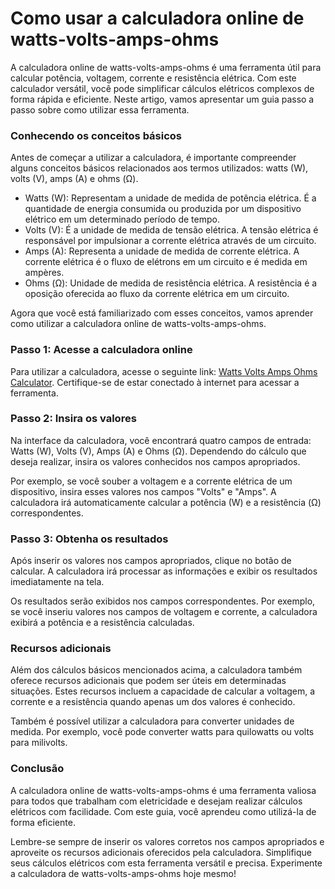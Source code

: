 Como usar a calculadora online de watts-volts-amps-ohms
=======================================================

A calculadora online de watts-volts-amps-ohms é uma ferramenta útil para calcular potência, voltagem, corrente e resistência elétrica. Com este calculador versátil, você pode simplificar cálculos elétricos complexos de forma rápida e eficiente. Neste artigo, vamos apresentar um guia passo a passo sobre como utilizar essa ferramenta.

### Conhecendo os conceitos básicos

Antes de começar a utilizar a calculadora, é importante compreender alguns conceitos básicos relacionados aos termos utilizados: watts (W), volts (V), amps (A) e ohms (Ω).

- Watts (W): Representam a unidade de medida de potência elétrica. É a quantidade de energia consumida ou produzida por um dispositivo elétrico em um determinado período de tempo.
- Volts (V): É a unidade de medida de tensão elétrica. A tensão elétrica é responsável por impulsionar a corrente elétrica através de um circuito.
- Amps (A): Representa a unidade de medida de corrente elétrica. A corrente elétrica é o fluxo de elétrons em um circuito e é medida em ampères.
- Ohms (Ω): Unidade de medida de resistência elétrica. A resistência é a oposição oferecida ao fluxo da corrente elétrica em um circuito.

Agora que você está familiarizado com esses conceitos, vamos aprender como utilizar a calculadora online de watts-volts-amps-ohms.

### Passo 1: Acesse a calculadora online

Para utilizar a calculadora, acesse o seguinte link: [Watts Volts Amps Ohms Calculator](https://www.onlinecalculatorsfree.com/pt/tools/watt-volt-amp-calculator.html). Certifique-se de estar conectado à internet para acessar a ferramenta.

### Passo 2: Insira os valores

Na interface da calculadora, você encontrará quatro campos de entrada: Watts (W), Volts (V), Amps (A) e Ohms (Ω). Dependendo do cálculo que deseja realizar, insira os valores conhecidos nos campos apropriados.

Por exemplo, se você souber a voltagem e a corrente elétrica de um dispositivo, insira esses valores nos campos "Volts" e "Amps". A calculadora irá automaticamente calcular a potência (W) e a resistência (Ω) correspondentes.

### Passo 3: Obtenha os resultados

Após inserir os valores nos campos apropriados, clique no botão de calcular. A calculadora irá processar as informações e exibir os resultados imediatamente na tela.

Os resultados serão exibidos nos campos correspondentes. Por exemplo, se você inseriu valores nos campos de voltagem e corrente, a calculadora exibirá a potência e a resistência calculadas.

### Recursos adicionais

Além dos cálculos básicos mencionados acima, a calculadora também oferece recursos adicionais que podem ser úteis em determinadas situações. Estes recursos incluem a capacidade de calcular a voltagem, a corrente e a resistência quando apenas um dos valores é conhecido.

Também é possível utilizar a calculadora para converter unidades de medida. Por exemplo, você pode converter watts para quilowatts ou volts para milivolts.

### Conclusão

A calculadora online de watts-volts-amps-ohms é uma ferramenta valiosa para todos que trabalham com eletricidade e desejam realizar cálculos elétricos com facilidade. Com este guia, você aprendeu como utilizá-la de forma eficiente.

Lembre-se sempre de inserir os valores corretos nos campos apropriados e aproveite os recursos adicionais oferecidos pela calculadora. Simplifique seus cálculos elétricos com esta ferramenta versátil e precisa. Experimente a calculadora de watts-volts-amps-ohms hoje mesmo!